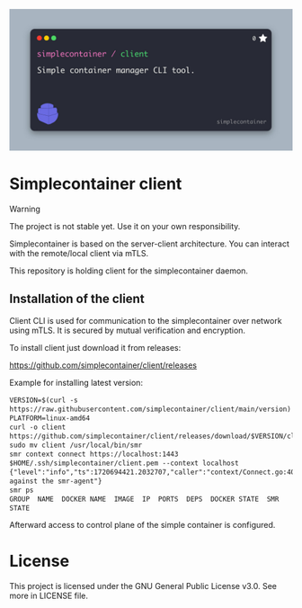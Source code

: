 ![simplecontainer manager](.github/resources/repository.jpg)

# Simplecontainer client
> [!WARNING]
> The project is not stable yet. Use it on your own responsibility.

Simplecontainer is based on the server-client architecture. You can interact with the remote/local client via mTLS.

This repository is holding client for the simplecontainer daemon.

Installation of the client
--------------------------

Client CLI is used for communication to the simplecontainer over network using mTLS.
It is secured by mutual verification and encryption.

To install client just download it from releases:

https://github.com/simplecontainer/client/releases

Example for installing latest version:

```azure
VERSION=$(curl -s https://raw.githubusercontent.com/simplecontainer/client/main/version)
PLATFORM=linux-amd64
curl -o client https://github.com/simplecontainer/client/releases/download/$VERSION/client-$PLATFORM
sudo mv client /usr/local/bin/smr
smr context connect https://localhost:1443 $HOME/.ssh/simplecontainer/client.pem --context localhost
{"level":"info","ts":1720694421.2032707,"caller":"context/Connect.go:40","msg":"authenticated against the smr-agent"}
smr ps
GROUP  NAME  DOCKER NAME  IMAGE  IP  PORTS  DEPS  DOCKER STATE  SMR STATE
```
Afterward access to control plane of the simple container is configured.
# License
This project is licensed under the GNU General Public License v3.0. See more in LICENSE file.